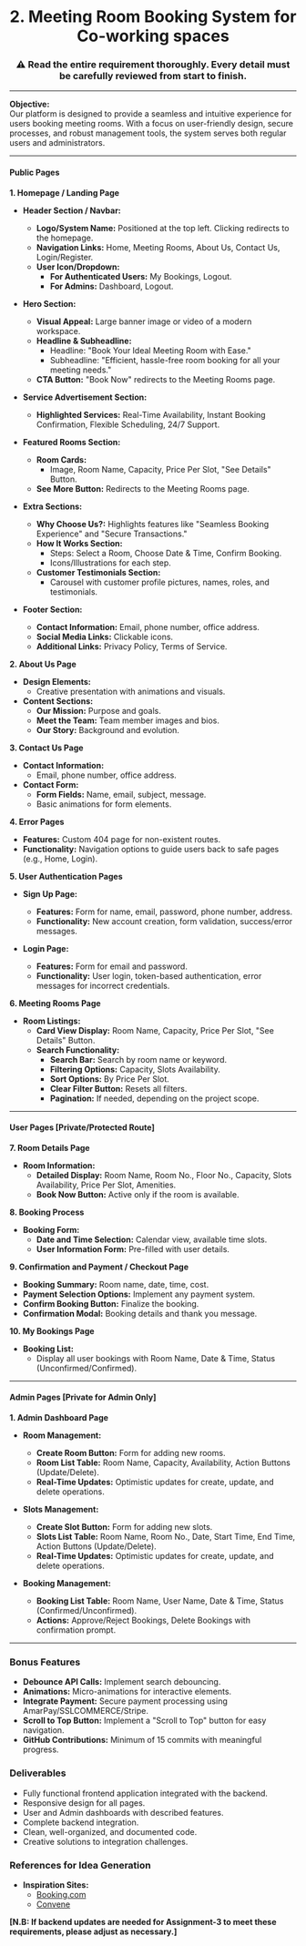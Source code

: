 <h1 align="center">2. Meeting Room Booking System for Co-working spaces</h1>

<h3 align="center">⚠️ Read the entire requirement thoroughly. Every detail must be carefully reviewed from start to finish.</h3>

* * *


**Objective:**  
Our platform is designed to provide a seamless and intuitive experience for users booking meeting rooms. With a focus on user-friendly design, secure processes, and robust management tools, the system serves both regular users and administrators.

---
#### **Public Pages**

**1. Homepage / Landing Page**
- **Header Section / Navbar:**
  - **Logo/System Name:** Positioned at the top left. Clicking redirects to the homepage.
  - **Navigation Links:** Home, Meeting Rooms, About Us, Contact Us, Login/Register.
  - **User Icon/Dropdown:** 
    - **For Authenticated Users:** My Bookings, Logout.
    - **For Admins:** Dashboard, Logout.

- **Hero Section:**
  - **Visual Appeal:** Large banner image or video of a modern workspace.
  - **Headline & Subheadline:** 
    - Headline: "Book Your Ideal Meeting Room with Ease."
    - Subheadline: "Efficient, hassle-free room booking for all your meeting needs."
  - **CTA Button:** "Book Now" redirects to the Meeting Rooms page.

- **Service Advertisement Section:**
  - **Highlighted Services:** Real-Time Availability, Instant Booking Confirmation, Flexible Scheduling, 24/7 Support.

- **Featured Rooms Section:**
  - **Room Cards:** 
    - Image, Room Name, Capacity, Price Per Slot, "See Details" Button.
  - **See More Button:** Redirects to the Meeting Rooms page.

- **Extra Sections:**
  - **Why Choose Us?:** Highlights features like "Seamless Booking Experience" and "Secure Transactions."
  - **How It Works Section:**
    - Steps: Select a Room, Choose Date & Time, Confirm Booking.
    - Icons/Illustrations for each step.
  - **Customer Testimonials Section:**
    - Carousel with customer profile pictures, names, roles, and testimonials.

- **Footer Section:**
  - **Contact Information:** Email, phone number, office address.
  - **Social Media Links:** Clickable icons.
  - **Additional Links:** Privacy Policy, Terms of Service.

**2. About Us Page**
- **Design Elements:** 
  - Creative presentation with animations and visuals.
- **Content Sections:**
  - **Our Mission:** Purpose and goals.
  - **Meet the Team:** Team member images and bios.
  - **Our Story:** Background and evolution.

**3. Contact Us Page**
- **Contact Information:** 
  - Email, phone number, office address.
- **Contact Form:**
  - **Form Fields:** Name, email, subject, message.
  - Basic animations for form elements.

**4. Error Pages**
- **Features:** Custom 404 page for non-existent routes.
- **Functionality:** Navigation options to guide users back to safe pages (e.g., Home, Login).

**5. User Authentication Pages**
- **Sign Up Page:**
  - **Features:** Form for name, email, password, phone number, address.
  - **Functionality:** New account creation, form validation, success/error messages.

- **Login Page:**
  - **Features:** Form for email and password.
  - **Functionality:** User login, token-based authentication, error messages for incorrect credentials.
 
**6. Meeting Rooms Page**
- **Room Listings:**
  - **Card View Display:** Room Name, Capacity, Price Per Slot, "See Details" Button.
  - **Search Functionality:**
    - **Search Bar:** Search by room name or keyword.
    - **Filtering Options:** Capacity, Slots Availability.
    - **Sort Options:** By Price Per Slot.
    - **Clear Filter Button:** Resets all filters.
    - **Pagination:** If needed, depending on the project scope.

---

#### **User Pages [Private/Protected Route]** 
**7. Room Details Page**
- **Room Information:**
  - **Detailed Display:** Room Name, Room No., Floor No., Capacity, Slots Availability, Price Per Slot, Amenities.
  - **Book Now Button:** Active only if the room is available.

**8. Booking Process**
- **Booking Form:**
  - **Date and Time Selection:** Calendar view, available time slots.
  - **User Information Form:** Pre-filled with user details.

**9. Confirmation and Payment / Checkout Page**
  - **Booking Summary:** Room name, date, time, cost.
  - **Payment Selection Options:** Implement any payment system.
  - **Confirm Booking Button:** Finalize the booking.
  - **Confirmation Modal:** Booking details and thank you message.

**10. My Bookings Page**
- **Booking List:**
  - Display all user bookings with Room Name, Date & Time, Status (Unconfirmed/Confirmed).

---

#### **Admin Pages [Private for Admin Only]**

**1. Admin Dashboard Page**
- **Room Management:**
  - **Create Room Button:** Form for adding new rooms.
  - **Room List Table:** Room Name, Capacity, Availability, Action Buttons (Update/Delete).
  - **Real-Time Updates:** Optimistic updates for create, update, and delete operations.

- **Slots Management:**
  - **Create Slot Button:** Form for adding new slots.
  - **Slots List Table:** Room Name, Room No., Date, Start Time, End Time, Action Buttons (Update/Delete).
  - **Real-Time Updates:** Optimistic updates for create, update, and delete operations.

- **Booking Management:**
  - **Booking List Table:** Room Name, User Name, Date & Time, Status (Confirmed/Unconfirmed).
  - **Actions:** Approve/Reject Bookings, Delete Bookings with confirmation prompt.

---

### **Bonus Features**
- **Debounce API Calls:** Implement search debouncing.
- **Animations:** Micro-animations for interactive elements.
- **Integrate Payment:** Secure payment processing using AmarPay/SSLCOMMERCE/Stripe.
- **Scroll to Top Button:** Implement a "Scroll to Top" button for easy navigation.
- **GitHub Contributions:** Minimum of 15 commits with meaningful progress.

### **Deliverables**
- Fully functional frontend application integrated with the backend.
- Responsive design for all pages.
- User and Admin dashboards with described features.
- Complete backend integration.
- Clean, well-organized, and documented code.
- Creative solutions to integration challenges.

### **References for Idea Generation**
- **Inspiration Sites:**
  - [Booking.com](https://www.booking.com/)
  - [Convene](https://www.convene.com/)


**[N.B: If backend updates are needed for Assignment-3 to meet these requirements, please adjust as necessary.]**